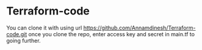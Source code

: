# Terraform-code
You can clone it with using url
https://github.com/Annamdinesh/Terraform-code.git
once you clone the repo, enter access key and secret in main.tf to going further. 
